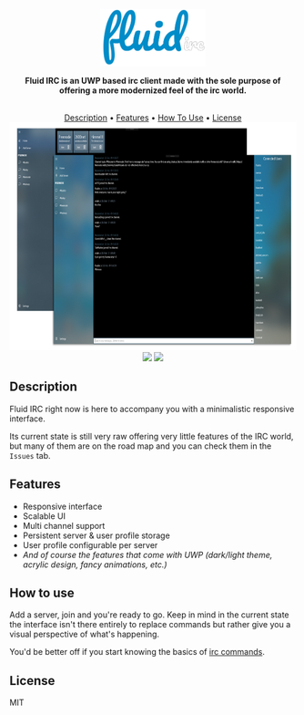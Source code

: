 <center>
    <br/>
    <img src="./resources/logo.png" height=100>
    <p><b>Fluid IRC is an UWP based irc client made with the sole purpose of offering a more modernized feel of the irc world.</b></p>
    <br/>
    <a href="#description">Description</a> •
    <a href="#features">Features</a> •
    <a href="#how-to-use">How To Use</a> •
    <a href="#license">License</a>
    <br/>
    <img src="./resources/sbs_view.png" height=400>
    <br/>
    <img src="https://img.shields.io/badge/version-v1.0.0-orange.svg">
    <img src="https://img.shields.io/badge/freenode-%23fluidirc-blue.svg">
</center>

## Description

Fluid IRC right now is here to accompany you with a minimalistic responsive interface.

Its current state is still very raw offering very little features of the IRC world, but many of them are on the road map and you can check them in the `Issues` tab.

## Features

* Responsive interface
* Scalable UI
* Multi channel support
* Persistent server & user profile storage
* User profile configurable per server
* <i>And of course the features that come with UWP (dark/light theme, acrylic design, fancy animations, etc.)</i>

## How to use

Add a server, join and you're ready to go. Keep in mind in the current state the interface isn't there entirely to replace commands but rather give you a visual perspective of what's happening.

You'd be better off if you start knowing the basics of [irc commands](https://en.wikipedia.org/wiki/List_of_Internet_Relay_Chat_commands).

## License

MIT